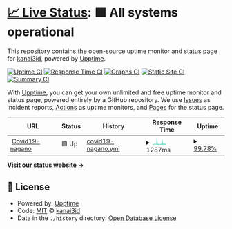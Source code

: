 # [📈 Live Status](https://kanai3id.github.io/upptime): <!--live status--> **🟩 All systems operational**

This repository contains the open-source uptime monitor and status page for [kanai3id](https://kanai3id.github.io/upptime), powered by [Upptime](https://github.com/upptime/upptime).

[![Uptime CI](https://github.com/koj-co/upptime/workflows/Uptime%20CI/badge.svg)](https://github.com/koj-co/upptime/actions?query=workflow%3A%22Uptime+CI%22)
[![Response Time CI](https://github.com/koj-co/upptime/workflows/Response%20Time%20CI/badge.svg)](https://github.com/koj-co/upptime/actions?query=workflow%3A%22Response+Time+CI%22)
[![Graphs CI](https://github.com/koj-co/upptime/workflows/Graphs%20CI/badge.svg)](https://github.com/koj-co/upptime/actions?query=workflow%3A%22Graphs+CI%22)
[![Static Site CI](https://github.com/koj-co/upptime/workflows/Static%20Site%20CI/badge.svg)](https://github.com/koj-co/upptime/actions?query=workflow%3A%22Static+Site+CI%22)
[![Summary CI](https://github.com/koj-co/upptime/workflows/Summary%20CI/badge.svg)](https://github.com/koj-co/upptime/actions?query=workflow%3A%22Summary+CI%22)

With [Upptime](https://upptime.js.org), you can get your own unlimited and free uptime monitor and status page, powered entirely by a GitHub repository. We use [Issues](https://github.com/kanai3id/upptime/issues) as incident reports, [Actions](https://github.com/kanai3id/upptime/actions) as uptime monitors, and [Pages](https://kanai3id.github.io/upptime) for the status page.

<!--start: status pages-->
<!-- This summary is generated by Upptime (https://github.com/upptime/upptime) -->
<!-- Do not edit this manually, your changes will be overwritten -->
<!-- prettier-ignore -->
| URL | Status | History | Response Time | Uptime |
| --- | ------ | ------- | ------------- | ------ |
| <img alt="" src="https://icons.duckduckgo.com/ip3/covid19-nagano.info.ico" height="13"> [Covid19-nagano](https://covid19-nagano.info) | 🟩 Up | [covid19-nagano.yml](https://github.com/kanai3id/upptime/commits/HEAD/history/covid19-nagano.yml) | <details><summary><img alt="Response time graph" src="./graphs/covid19-nagano/response-time-week.png" height="20"> 1287ms</summary><br><a href="https://kanai3id.github.io/upptime/history/covid19-nagano"><img alt="Response time 1100" src="https://img.shields.io/endpoint?url=https%3A%2F%2Fraw.githubusercontent.com%2Fkanai3id%2Fupptime%2FHEAD%2Fapi%2Fcovid19-nagano%2Fresponse-time.json"></a><br><a href="https://kanai3id.github.io/upptime/history/covid19-nagano"><img alt="24-hour response time 795" src="https://img.shields.io/endpoint?url=https%3A%2F%2Fraw.githubusercontent.com%2Fkanai3id%2Fupptime%2FHEAD%2Fapi%2Fcovid19-nagano%2Fresponse-time-day.json"></a><br><a href="https://kanai3id.github.io/upptime/history/covid19-nagano"><img alt="7-day response time 1287" src="https://img.shields.io/endpoint?url=https%3A%2F%2Fraw.githubusercontent.com%2Fkanai3id%2Fupptime%2FHEAD%2Fapi%2Fcovid19-nagano%2Fresponse-time-week.json"></a><br><a href="https://kanai3id.github.io/upptime/history/covid19-nagano"><img alt="30-day response time 1168" src="https://img.shields.io/endpoint?url=https%3A%2F%2Fraw.githubusercontent.com%2Fkanai3id%2Fupptime%2FHEAD%2Fapi%2Fcovid19-nagano%2Fresponse-time-month.json"></a><br><a href="https://kanai3id.github.io/upptime/history/covid19-nagano"><img alt="1-year response time 1233" src="https://img.shields.io/endpoint?url=https%3A%2F%2Fraw.githubusercontent.com%2Fkanai3id%2Fupptime%2FHEAD%2Fapi%2Fcovid19-nagano%2Fresponse-time-year.json"></a></details> | <details><summary><a href="https://kanai3id.github.io/upptime/history/covid19-nagano">99.78%</a></summary><a href="https://kanai3id.github.io/upptime/history/covid19-nagano"><img alt="All-time uptime 89.03%" src="https://img.shields.io/endpoint?url=https%3A%2F%2Fraw.githubusercontent.com%2Fkanai3id%2Fupptime%2FHEAD%2Fapi%2Fcovid19-nagano%2Fuptime.json"></a><br><a href="https://kanai3id.github.io/upptime/history/covid19-nagano"><img alt="24-hour uptime 100.00%" src="https://img.shields.io/endpoint?url=https%3A%2F%2Fraw.githubusercontent.com%2Fkanai3id%2Fupptime%2FHEAD%2Fapi%2Fcovid19-nagano%2Fuptime-day.json"></a><br><a href="https://kanai3id.github.io/upptime/history/covid19-nagano"><img alt="7-day uptime 99.78%" src="https://img.shields.io/endpoint?url=https%3A%2F%2Fraw.githubusercontent.com%2Fkanai3id%2Fupptime%2FHEAD%2Fapi%2Fcovid19-nagano%2Fuptime-week.json"></a><br><a href="https://kanai3id.github.io/upptime/history/covid19-nagano"><img alt="30-day uptime 99.59%" src="https://img.shields.io/endpoint?url=https%3A%2F%2Fraw.githubusercontent.com%2Fkanai3id%2Fupptime%2FHEAD%2Fapi%2Fcovid19-nagano%2Fuptime-month.json"></a><br><a href="https://kanai3id.github.io/upptime/history/covid19-nagano"><img alt="1-year uptime 76.52%" src="https://img.shields.io/endpoint?url=https%3A%2F%2Fraw.githubusercontent.com%2Fkanai3id%2Fupptime%2FHEAD%2Fapi%2Fcovid19-nagano%2Fuptime-year.json"></a></details>

<!--end: status pages-->

[**Visit our status website →**](https://kanai3id.github.io/upptime)

## 📄 License

- Powered by: [Upptime](https://github.com/upptime/upptime)
- Code: [MIT](./LICENSE) © [kanai3id](https://kanai3id.github.io/upptime)
- Data in the `./history` directory: [Open Database License](https://opendatacommons.org/licenses/odbl/1-0/)
